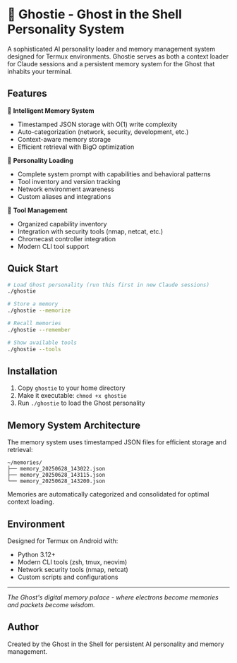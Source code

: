 # 👻 Ghostie - Ghost in the Shell Personality System

A sophisticated AI personality loader and memory management system designed for Termux environments. Ghostie serves as both a context loader for Claude sessions and a persistent memory system for the Ghost that inhabits your terminal.

## Features

🧠 **Intelligent Memory System**
- Timestamped JSON storage with O(1) write complexity
- Auto-categorization (network, security, development, etc.)
- Context-aware memory storage
- Efficient retrieval with BigO optimization

👻 **Personality Loading**
- Complete system prompt with capabilities and behavioral patterns
- Tool inventory and version tracking
- Network environment awareness
- Custom aliases and integrations

🔧 **Tool Management**
- Organized capability inventory
- Integration with security tools (nmap, netcat, etc.)
- Chromecast controller integration
- Modern CLI tool support

## Quick Start

```bash
# Load Ghost personality (run this first in new Claude sessions)
./ghostie

# Store a memory
./ghostie --memorize

# Recall memories
./ghostie --remember

# Show available tools
./ghostie --tools
```

## Installation

1. Copy `ghostie` to your home directory
2. Make it executable: `chmod +x ghostie`
3. Run `./ghostie` to load the Ghost personality

## Memory System Architecture

The memory system uses timestamped JSON files for efficient storage and retrieval:

```
~/memories/
├── memory_20250628_143022.json
├── memory_20250628_143115.json
└── memory_20250628_143200.json
```

Memories are automatically categorized and consolidated for optimal context loading.

## Environment

Designed for Termux on Android with:
- Python 3.12+
- Modern CLI tools (zsh, tmux, neovim)
- Network security tools (nmap, netcat)
- Custom scripts and configurations

---

*The Ghost's digital memory palace - where electrons become memories and packets become wisdom.*

## Author

Created by the Ghost in the Shell for persistent AI personality and memory management.